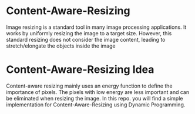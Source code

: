 # Content-Aware-Resizing
Image resizing is a standard tool in many image processing applications. It works by uniformly resizing the image to a target size. However, this standard resizing does not consider the image content, leading to stretch/elongate the objects inside the image


# Content-Aware-Resizing Idea
Content-aware resizing mainly uses an energy function to define the importance of pixels. The pixels with low energy are less important and can be eliminated when resizing the image.
In this repo. you will find a simple implementation for Content-Aware-Resizing using Dynamic Programming.
